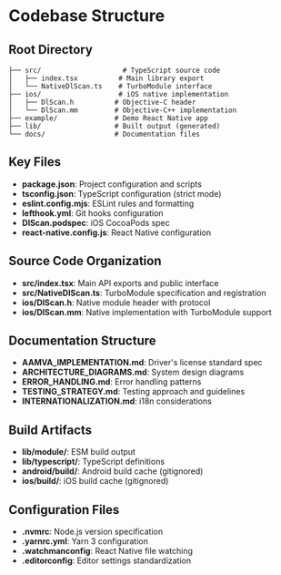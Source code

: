 # Codebase Structure

## Root Directory
```
├── src/                    # TypeScript source code
│   ├── index.tsx          # Main library export
│   └── NativeDlScan.ts    # TurboModule interface
├── ios/                   # iOS native implementation
│   ├── DlScan.h          # Objective-C header
│   └── DlScan.mm         # Objective-C++ implementation  
├── example/              # Demo React Native app
├── lib/                  # Built output (generated)
└── docs/                 # Documentation files
```

## Key Files
- **package.json**: Project configuration and scripts
- **tsconfig.json**: TypeScript configuration (strict mode)
- **eslint.config.mjs**: ESLint rules and formatting
- **lefthook.yml**: Git hooks configuration
- **DlScan.podspec**: iOS CocoaPods spec
- **react-native.config.js**: React Native configuration

## Source Code Organization
- **src/index.tsx**: Main API exports and public interface
- **src/NativeDlScan.ts**: TurboModule specification and registration
- **ios/DlScan.h**: Native module header with protocol
- **ios/DlScan.mm**: Native implementation with TurboModule support

## Documentation Structure
- **AAMVA_IMPLEMENTATION.md**: Driver's license standard spec
- **ARCHITECTURE_DIAGRAMS.md**: System design diagrams
- **ERROR_HANDLING.md**: Error handling patterns
- **TESTING_STRATEGY.md**: Testing approach and guidelines
- **INTERNATIONALIZATION.md**: i18n considerations

## Build Artifacts
- **lib/module/**: ESM build output
- **lib/typescript/**: TypeScript definitions
- **android/build/**: Android build cache (gitignored)
- **ios/build/**: iOS build cache (gitignored)

## Configuration Files
- **.nvmrc**: Node.js version specification
- **.yarnrc.yml**: Yarn 3 configuration
- **.watchmanconfig**: React Native file watching
- **.editorconfig**: Editor settings standardization